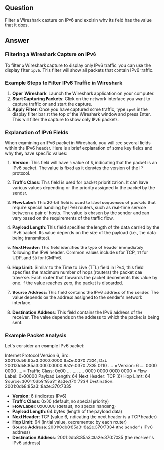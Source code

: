 ## Question
Filter a Wireshark capture on IPv6 and explain why its field has the value that it does.

## Answer

### Filtering a Wireshark Capture on IPv6

To filter a Wireshark capture to display only IPv6 traffic, you can use the display filter `ipv6`. This filter will show all packets that contain IPv6 traffic.

### Example Steps to Filter IPv6 Traffic in Wireshark

1. **Open Wireshark**: Launch the Wireshark application on your computer.
2. **Start Capturing Packets**: Click on the network interface you want to capture traffic on and start the capture.
3. **Apply Filter**: Once you have captured some traffic, type `ipv6` in the display filter bar at the top of the Wireshark window and press Enter. This will filter the capture to show only IPv6 packets.

### Explanation of IPv6 Fields

When examining an IPv6 packet in Wireshark, you will see several fields within the IPv6 header. Here is a brief explanation of some key fields and why they have specific values:

1. **Version**: This field will have a value of `6`, indicating that the packet is an IPv6 packet. The value is fixed as it denotes the version of the IP protocol.

2. **Traffic Class**: This field is used for packet prioritization. It can have various values depending on the priority assigned to the packet by the sender.

3. **Flow Label**: This 20-bit field is used to label sequences of packets that require special handling by IPv6 routers, such as real-time service between a pair of hosts. The value is chosen by the sender and can vary based on the requirements of the traffic flow.

4. **Payload Length**: This field specifies the length of the data carried by the IPv6 packet. Its value depends on the size of the payload (i.e., the data being transmitted).

5. **Next Header**: This field identifies the type of header immediately following the IPv6 header. Common values include `6` for TCP, `17` for UDP, and `58` for ICMPv6.

6. **Hop Limit**: Similar to the Time to Live (TTL) field in IPv4, this field specifies the maximum number of hops (routers) the packet can traverse. Each router that forwards the packet decrements this value by one. If the value reaches zero, the packet is discarded.

7. **Source Address**: This field contains the IPv6 address of the sender. The value depends on the address assigned to the sender's network interface.

8. **Destination Address**: This field contains the IPv6 address of the receiver. The value depends on the address to which the packet is being sent.

### Example Packet Analysis

Let's consider an example IPv6 packet:

Internet Protocol Version 6, Src: 2001:0db8:85a3:0000:0000:8a2e:0370:7334, Dst: 2001:0db8:85a3:0000:0000:8a2e:0370:7335
0110 .... = Version: 6
.... 0000 0000 .... = Traffic Class: 0x00
.... .... .... 0000 0000 0000 0000 = Flow Label: 0x00000
Payload Length: 64
Next Header: TCP (6)
Hop Limit: 64
Source: 2001:0db8:85a3::8a2e:370:7334
Destination: 2001:0db8:85a3::8a2e:370:7335

- **Version**: 6 (indicates IPv6)
- **Traffic Class**: 0x00 (default, no special priority)
- **Flow Label**: 0x00000 (default, no special handling)
- **Payload Length**: 64 bytes (length of the payload data)
- **Next Header**: TCP (value 6, indicating the next header is a TCP header)
- **Hop Limit**: 64 (initial value, decremented by each router)
- **Source Address**: 2001:0db8:85a3::8a2e:370:7334 (the sender's IPv6 address)
- **Destination Address**: 2001:0db8:85a3::8a2e:370:7335 (the receiver's IPv6 address)